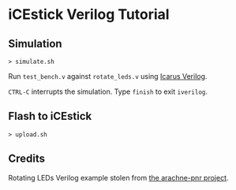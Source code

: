 # iCEstick Verilog Tutorial

## Simulation

    > simulate.sh

Run `test_bench.v` against `rotate_leds.v` using [Icarus Verilog](http://iverilog.icarus.com/).

`CTRL-C` interrupts the simulation. Type `finish` to exit `iverilog`.

## Flash to iCEstick

    > upload.sh

## Credits
Rotating LEDs Verilog example stolen from [the arachne-pnr project](https://github.com/cseed/arachne-pnr/tree/master/examples/rot).


